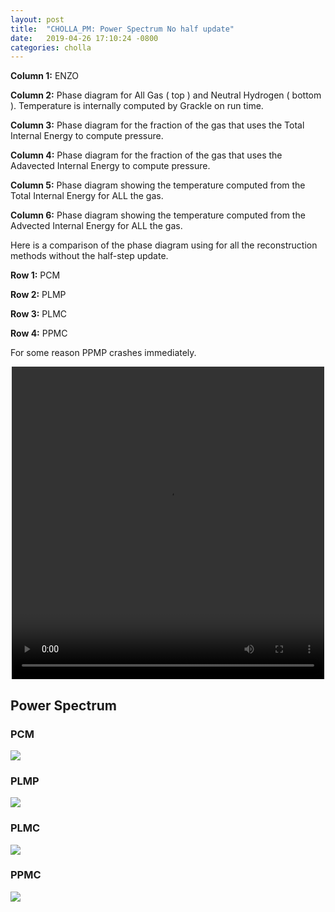 ```yaml
---
layout: post
title:  "CHOLLA_PM: Power Spectrum No half update"
date:   2019-04-26 17:10:24 -0800
categories: cholla
---
```



**Column 1:**  ENZO

**Column 2:**  Phase diagram for All Gas ( top ) and Neutral Hydrogen ( bottom ). Temperature is internally computed by Grackle on run time.

**Column 3:**  Phase diagram for the fraction of the gas that uses the Total Internal Energy to compute pressure.

**Column 4:**  Phase diagram for the fraction of the gas that uses the Adavected Internal Energy to compute pressure.


**Column 5:**  Phase diagram showing the temperature computed from the Total Internal Energy for ALL the gas.

**Column 6:**  Phase diagram showing the temperature computed from the Advected Internal Energy for ALL the gas.

Here is a comparison of the phase diagram using for all the reconstruction methods without the half-step update.

**Row 1:** PCM

**Row 2:** PLMP 

**Row 3:** PLMC

**Row 4:** PPMC

For some reason PPMP crashes immediately.

<div style="text-align: center">
<video src="{{ site.url }}assets/videos/phase_diagram_noFirst_all.mp4" width="500" height="500" controls preload> </video>
</div>

## Power Spectrum

### PCM

<img src="{{ site.url }}assets/images/ps_256_cooling_uv_de02_PCM.png">

### PLMP 


<img src="{{ site.url }}assets/images/ps_256_cooling_uv_de02_PLMP.png">


### PLMC


<img src="{{ site.url }}assets/images/ps_256_cooling_uv_de02_PLMC.png">


### PPMC


<img src="{{ site.url }}assets/images/ps_256_cooling_uv_de02_PPMC.png">